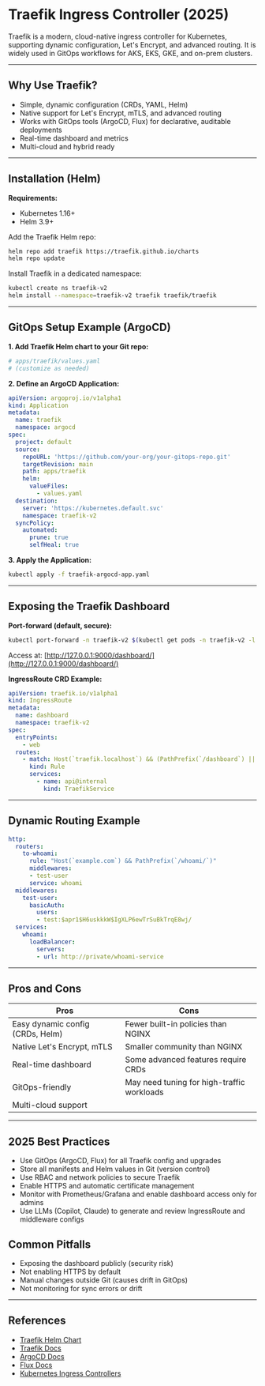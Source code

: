 # Traefik Ingress Controller (2025)

Traefik is a modern, cloud-native ingress controller for Kubernetes, supporting dynamic configuration, Let's Encrypt, and advanced routing. It is widely used in GitOps workflows for AKS, EKS, GKE, and on-prem clusters.

---

## Why Use Traefik?

- Simple, dynamic configuration (CRDs, YAML, Helm)
- Native support for Let's Encrypt, mTLS, and advanced routing
- Works with GitOps tools (ArgoCD, Flux) for declarative, auditable deployments
- Real-time dashboard and metrics
- Multi-cloud and hybrid ready

---

## Installation (Helm)

**Requirements:**

- Kubernetes 1.16+
- Helm 3.9+

Add the Traefik Helm repo:

```bash
helm repo add traefik https://traefik.github.io/charts
helm repo update
```

Install Traefik in a dedicated namespace:

```bash
kubectl create ns traefik-v2
helm install --namespace=traefik-v2 traefik traefik/traefik
```

---

## GitOps Setup Example (ArgoCD)

**1. Add Traefik Helm chart to your Git repo:**

```yaml
# apps/traefik/values.yaml
# (customize as needed)
```

**2. Define an ArgoCD Application:**

```yaml
apiVersion: argoproj.io/v1alpha1
kind: Application
metadata:
  name: traefik
  namespace: argocd
spec:
  project: default
  source:
    repoURL: 'https://github.com/your-org/your-gitops-repo.git'
    targetRevision: main
    path: apps/traefik
    helm:
      valueFiles:
        - values.yaml
  destination:
    server: 'https://kubernetes.default.svc'
    namespace: traefik-v2
  syncPolicy:
    automated:
      prune: true
      selfHeal: true
```

**3. Apply the Application:**

```bash
kubectl apply -f traefik-argocd-app.yaml
```

---

## Exposing the Traefik Dashboard

**Port-forward (default, secure):**

```bash
kubectl port-forward -n traefik-v2 $(kubectl get pods -n traefik-v2 -l app.kubernetes.io/name=traefik -o name | head -n1) 9000:9000
```

Access at: [http://127.0.0.1:9000/dashboard/](http://127.0.0.1:9000/dashboard/)

**IngressRoute CRD Example:**

```yaml
apiVersion: traefik.io/v1alpha1
kind: IngressRoute
metadata:
  name: dashboard
  namespace: traefik-v2
spec:
  entryPoints:
    - web
  routes:
    - match: Host(`traefik.localhost`) && (PathPrefix(`/dashboard`) || PathPrefix(`/api`))
      kind: Rule
      services:
        - name: api@internal
          kind: TraefikService
```

---

## Dynamic Routing Example

```yaml
http:
  routers:
    to-whoami:
      rule: "Host(`example.com`) && PathPrefix(`/whoami/`)"
      middlewares:
      - test-user
      service: whoami
  middlewares:
    test-user:
      basicAuth:
        users:
        - test:$apr1$H6uskkkW$IgXLP6ewTrSuBkTrqE8wj/
  services:
    whoami:
      loadBalancer:
        servers:
        - url: http://private/whoami-service
```

---

## Pros and Cons

| Pros | Cons |
|------|------|
| Easy dynamic config (CRDs, Helm) | Fewer built-in policies than NGINX |
| Native Let's Encrypt, mTLS | Smaller community than NGINX |
| Real-time dashboard | Some advanced features require CRDs |
| GitOps-friendly | May need tuning for high-traffic workloads |
| Multi-cloud support | |

---

## 2025 Best Practices

- Use GitOps (ArgoCD, Flux) for all Traefik config and upgrades
- Store all manifests and Helm values in Git (version control)
- Use RBAC and network policies to secure Traefik
- Enable HTTPS and automatic certificate management
- Monitor with Prometheus/Grafana and enable dashboard access only for admins
- Use LLMs (Copilot, Claude) to generate and review IngressRoute and middleware configs

## Common Pitfalls

- Exposing the dashboard publicly (security risk)
- Not enabling HTTPS by default
- Manual changes outside Git (causes drift in GitOps)
- Not monitoring for sync errors or drift

---

## References

- [Traefik Helm Chart](https://github.com/traefik/traefik-helm-chart)
- [Traefik Docs](https://doc.traefik.io/traefik/)
- [ArgoCD Docs](https://argo-cd.readthedocs.io/)
- [Flux Docs](https://fluxcd.io/docs/)
- [Kubernetes Ingress Controllers](https://kubernetes.io/docs/concepts/services-networking/ingress-controllers/)

